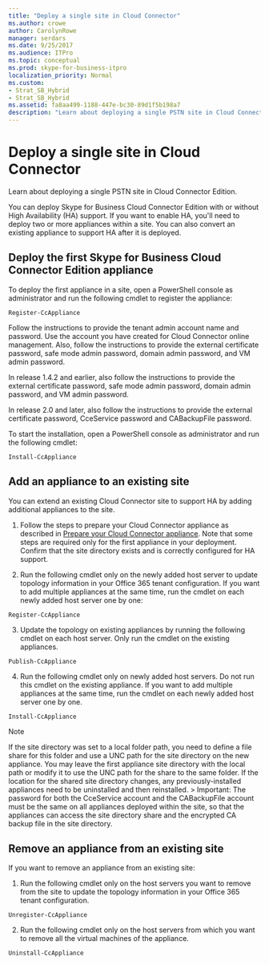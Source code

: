 ```yaml
---
title: "Deploy a single site in Cloud Connector"
ms.author: crowe
author: CarolynRowe
manager: serdars
ms.date: 9/25/2017
ms.audience: ITPro
ms.topic: conceptual
ms.prod: skype-for-business-itpro
localization_priority: Normal
ms.custom:
- Strat_SB_Hybrid
- Strat_SB_Hybrid
ms.assetid: fa8aa499-1188-447e-bc30-89d1f5b198a7
description: "Learn about deploying a single PSTN site in Cloud Connector Edition."
---
```


# Deploy a single site in Cloud Connector
 
Learn about deploying a single PSTN site in Cloud Connector Edition.
  
You can deploy Skype for Business Cloud Connector Edition with or without High Availability (HA) support. If you want to enable HA, you'll need to deploy two or more appliances within a site. You can also convert an existing appliance to support HA after it is deployed.
  
## Deploy the first Skype for Business Cloud Connector Edition appliance

To deploy the first appliance in a site, open a PowerShell console as administrator and run the following cmdlet to register the appliance:
  
```
Register-CcAppliance
```

Follow the instructions to provide the tenant admin account name and password. Use the account you have created for Cloud Connector online management. Also, follow the instructions to provide the external certificate password, safe mode admin password, domain admin password, and VM admin password. 
  
In release 1.4.2 and earlier, also follow the instructions to provide the external certificate password, safe mode admin password, domain admin password, and VM admin password. 
  
In release 2.0 and later, also follow the instructions to provide the external certificate password, CceService password and CABackupFile password.
  
To start the installation, open a PowerShell console as administrator and run the following cmdlet:
  
```
Install-CcAppliance
```

## Add an appliance to an existing site

You can extend an existing Cloud Connector site to support HA by adding additional appliances to the site. 
  
1. Follow the steps to prepare your Cloud Connector appliance as described in [Prepare your Cloud Connector appliance](prepare-your-cloud-connector-appliance.md). Note that some steps are required only for the first appliance in your deployment. Confirm that the site directory exists and is correctly configured for HA support.
    
2. Run the following cmdlet only on the newly added host server to update topology information in your Office 365 tenant configuration. If you want to add multiple appliances at the same time, run the cmdlet on each newly added host server one by one:
    
  ```
  Register-CcAppliance
  ```

3. Update the topology on existing appliances by running the following cmdlet on each host server. Only run the cmdlet on the existing appliances.
    
  ```
  Publish-CcAppliance
  ```

4. Run the following cmdlet only on newly added host servers. Do not run this cmdlet on the existing appliance. If you want to add multiple appliances at the same time, run the cmdlet on each newly added host server one by one.
    
  ```
  Install-CcAppliance
  ```

> [!NOTE]
> If the site directory was set to a local folder path, you need to define a file share for this folder and use a UNC path for the site directory on the new appliance. You may leave the first appliance site directory with the local path or modify it to use the UNC path for the share to the same folder. If the location for the shared site directory changes, any previously-installed appliances need to be uninstalled and then reinstalled. > Important: The password for both the CceService account and the CABackupFile account must be the same on all appliances deployed within the site, so that the appliances can access the site directory share and the encrypted CA backup file in the site directory. 
  
## Remove an appliance from an existing site

If you want to remove an appliance from an existing site:
  
1. Run the following cmdlet only on the host servers you want to remove from the site to update the topology information in your Office 365 tenant configuration.
    
  ```
  Unregister-CcAppliance
  ```

2. Run the following cmdlet only on the host servers from which you want to remove all the virtual machines of the appliance.
    
  ```
  Uninstall-CcAppliance
  ```


